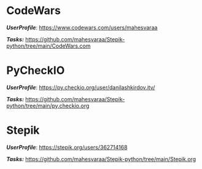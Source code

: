 # CodeWars

_**UserProfile**_:
https://www.codewars.com/users/mahesvaraa

**_Tasks:_**
https://github.com/mahesvaraa/Stepik-python/tree/main/CodeWars.com

# PyCheckIO

**_UserProfile_**:
https://py.checkio.org/user/danilashkirdov.itv/

**_Tasks:_**
https://github.com/mahesvaraa/Stepik-python/tree/main/py.checkio.org

# Stepik

_**UserProfile**_:
https://stepik.org/users/362714168

**_Tasks:_**
https://github.com/mahesvaraa/Stepik-python/tree/main/Stepik.org